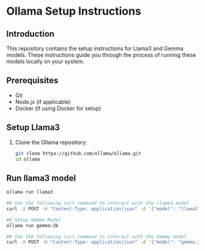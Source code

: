
# Ollama Setup Instructions

## Introduction
This repository contains the setup instructions for Llama3 and Gemma models. These instructions guide you through the process of running these models locally on your system.

## Prerequisites
- Git
- Node.js (if applicable)
- Docker (if using Docker for setup)

## Setup Llama3
1. Clone the Ollama repository:
   ```bash
   git clone https://github.com/ollama/ollama.git
   cd ollama

## Run llama3 model
   ```bash
   ollama run llama3

## Use the following curl command to interact with the llama3 model
curl -X POST -H "Content-Type: application/json" -d '{"model": "llama3", "prompt": "What is the capital of France?"}' http://localhost:11434/api/generate

## Setup Gemma Model
ollama run gemma:2b

## Use the following curl command to interact with the Gemma model
curl -X POST -H "Content-Type: application/json" -d '{"model": "gemma:2b", "prompt": "What is the capital of France?"}' http://localhost:11434/api/generate



